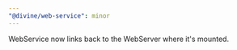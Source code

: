 ```yaml
---
"@divine/web-service": minor
---
```


WebService now links back to the WebServer where it's mounted.
